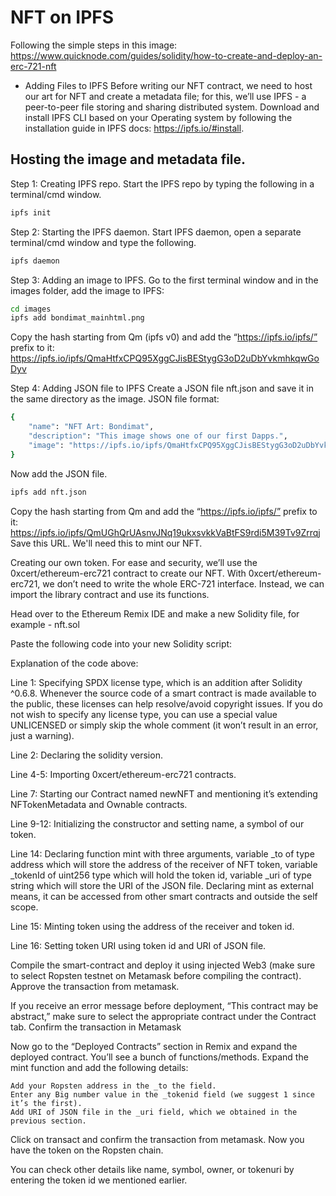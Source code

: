 # NFT on IPFS

Following the simple steps in this image:
https://www.quicknode.com/guides/solidity/how-to-create-and-deploy-an-erc-721-nft

- Adding Files to IPFS
Before writing our NFT contract, we need to host our art for NFT and create a metadata file; for this, we’ll use IPFS - a peer-to-peer file storing and sharing distributed system. Download and install IPFS CLI  based on your Operating system by following the installation guide in IPFS docs: https://ipfs.io/#install. 
 
## Hosting the image and metadata file.

Step 1: Creating IPFS repo.
Start the IPFS repo by typing the following in a terminal/cmd window.
```bash
ipfs init
```
Step 2: Starting the IPFS daemon.
Start IPFS daemon, open a separate terminal/cmd window and type the following.
```bash
ipfs daemon
```
Step 3: Adding an image to IPFS. 
Go to the first terminal window and in the images folder, add the image to IPFS:
```bash
cd images
ipfs add bondimat_mainhtml.png
```
Copy the hash starting from Qm (ipfs v0) and add the “https://ipfs.io/ipfs/” prefix to it:
https://ipfs.io/ipfs/QmaHtfxCPQ95XggCJisBEStygG3oD2uDbYvkmhkqwGoDyv

Step 4: Adding JSON file to IPFS
Create a JSON file nft.json and save it in the same directory as the image. 
JSON file format: 
```bash
{
    "name": "NFT Art: Bondimat",
    "description": "This image shows one of our first Dapps.",
    "image": "https://ipfs.io/ipfs/QmaHtfxCPQ95XggCJisBEStygG3oD2uDbYvkmhkqwGoDyv",
}
```
Now add the JSON file.
```bash
ipfs add nft.json
```
Copy the hash starting from Qm and add the “https://ipfs.io/ipfs/” prefix to it:
https://ipfs.io/ipfs/QmUGhQrUAsnvJNq19ukxsvkkVaBtFS9rdi5M39Tv9Zrrqj
Save this URL. We'll need this to mint our NFT.

Creating our own token.
For ease and security, we’ll use the 0xcert/ethereum-erc721 contract to create our NFT. With 0xcert/ethereum-erc721, we don’t need to write the whole ERC-721 interface. Instead, we can import the library contract and use its functions.
 
Head over to the Ethereum Remix IDE and make a new Solidity file, for example - nft.sol
 
Paste the following code into your new Solidity script:


Explanation of the code above: 
 
Line 1: Specifying SPDX license type, which is an addition after Solidity ^0.6.8. Whenever the source code of a smart contract is made available to the public, these licenses can help resolve/avoid copyright issues. If you do not wish to specify any license type, you can use a special value UNLICENSED or simply skip the whole comment (it won’t result in an error, just a warning).
 
Line 2: Declaring the solidity version.

Line 4-5: Importing 0xcert/ethereum-erc721 contracts.

Line 7: Starting our Contract named newNFT and mentioning it’s extending NFTokenMetadata and Ownable contracts.

Line 9-12: Initializing the constructor and setting name, a symbol of our token.

Line 14: Declaring function mint with three arguments, variable _to of type address which will store the address of the receiver of NFT token, variable _tokenId of uint256 type which will hold the token id, variable _uri of type string which will store the URI of the JSON file. Declaring mint as external means, it can be accessed from other smart contracts and outside the self scope.

Line 15: Minting token using the address of the receiver and token id.

Line 16: Setting token URI using token id and URI of JSON file.

Compile the smart-contract and deploy it using injected Web3 (make sure to select Ropsten testnet on Metamask before compiling the contract). Approve the transaction from metamask.


If you receive an error message before deployment, “This contract may be abstract,” make sure to select the appropriate contract under the Contract tab.
Confirm the transaction in Metamask



Now go to the “Deployed Contracts” section in Remix and expand the deployed contract. You’ll see a bunch of functions/methods. Expand the mint function and add the following details:

    Add your Ropsten address in the _to the field.
    Enter any Big number value in the _tokenid field (we suggest 1 since it’s the first).
    Add URI of JSON file in the _uri field, which we obtained in the previous section. 


Click on transact and confirm the transaction from metamask. Now you have the token on the Ropsten chain.

You can check other details like name, symbol, owner, or tokenuri by entering the token id we mentioned earlier.

```bash
```
